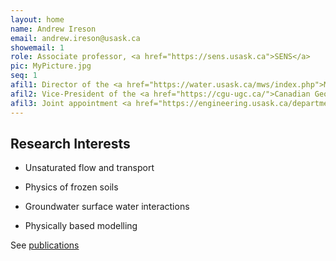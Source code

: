 ```yaml
---
layout: home
name: Andrew Ireson
email: andrew.ireson@usask.ca
showemail: 1    
role: Associate professor, <a href="https://sens.usask.ca">SENS</a>
pic: MyPicture.jpg
seq: 1
afil1: Director of the <a href="https://water.usask.ca/mws/index.php">MWS</a> program
afil2: Vice-President of the <a href="https://cgu-ugc.ca/">Canadian Geophysical Union</a>
afil3: Joint appointment <a href="https://engineering.usask.ca/departments/cgee.php">CGE</a>
---
```

## Research Interests

* Unsaturated flow and transport

* Physics of frozen soils

* Groundwater surface water interactions

* Physically based modelling

See [publications]({{site.baseurl}}/publications)
